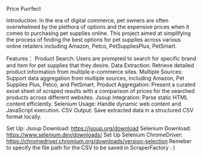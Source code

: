 Price Purrfect

Introduction: 
In the era of digital commerce, pet owners are often overwhelmed by the plethora of options 
and the expensive prices when it comes to purchasing pet supplies online. This project aimed 
at simplifying the process of finding the best options for pet supplies across various online 
retailers including Amazon, Petco, PetSuppliesPlus, PetSmart.

Features：
Product Search: Users are prompted to search for specific brand and item for pet supplies that 
they desire.
Data Extraction: Retrieve detailed product information from multiple e-commerce sites.
Multiple Sources: Support data aggregation from multiple sources, including Amazon, Pet Supplies Plus, 
Petco, and PetSmart. 
Product Aggregation: Present a curated excel sheet of scraped results with a comparison of prices 
for the searched products across different websites.
Jsoup Integration: Parse static HTML content efficiently.
Selenium Usage: Handle dynamic web content and JavaScript execution.
CSV Output: Save extracted data in a structured CSV format locally.

Set Up:
Jsoup Download: https://jsoup.org/download
Selenium Download: https://www.selenium.dev/downloads/
Set Up Selenium ChromeDriver: https://chromedriver.chromium.org/downloads/version-selection
Remeber to specify the file path for the CSV to be saved in ScraperFactory : ) 




